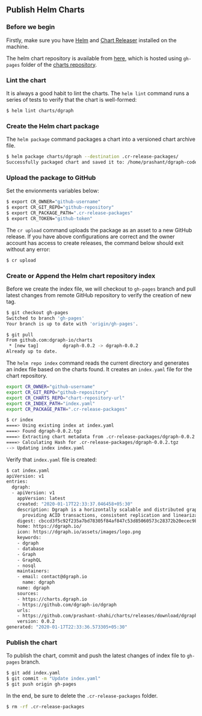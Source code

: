 ## Publish Helm Charts

### Before we begin

Firstly, make sure you have [Helm](https://github.com/helm/helm/releases) and [Chart Releaser](https://github.com/helm/chart-releaser/releases) installed on the machine.

The helm chart repository is available from [here](https://charts.dgraph.io/), which is hosted using
`gh-pages` folder of the [charts repository](https://github.com/dgraph-io/charts).

### Lint the chart

It is always a good habit to lint the charts. The `helm lint` command runs a series of tests
to verify that the chart is well-formed:

```bash
$ helm lint charts/dgraph
```

### Create the Helm chart package

The `helm package` command packages a chart into a versioned chart archive file.

```bash
$ helm package charts/dgraph --destination .cr-release-packages/
Successfully packaged chart and saved it to: /home/prashant/dgraph-code/charts/dgraph-0.0.2.tgz
```

### Upload the package to GitHub

Set the envionments variables below:

```bash
$ export CR_OWNER="github-username"
$ export CR_GIT_REPO="github-repository"
$ export CR_PACKAGE_PATH=".cr-release-packages"
$ export CR_TOKEN="github-token"
```

The `cr upload` command uploads the package as an asset to a new GitHub release. If you have above configurations are correct and the owner account has access to create releases, the command below should exit without any error:

```bash
$ cr upload
```

### Create or Append the Helm chart repository index

Before we create the index file, we will checkout to `gh-pages` branch and pull latest changes from remote GitHub repository to verify the creation of new tag.

```bash
$ git checkout gh-pages
Switched to branch 'gh-pages'
Your branch is up to date with 'origin/gh-pages'.

$ git pull
From github.com:dgraph-io/charts
 * [new tag]         dgraph-0.0.2 -> dgraph-0.0.2
Already up to date.
```

The `helm repo index` command reads the current directory and generates an index file
based on the charts found. It creates an `index.yaml` file for the chart repository.

```bash
export CR_OWNER="github-username"
export CR_GIT_REPO="github-repository"
export CR_CHARTS_REPO="chart-repository-url"
export CR_INDEX_PATH="index.yaml"
export CR_PACKAGE_PATH=".cr-release-packages"
```

```bash
$ cr index
====> Using existing index at index.yaml
====> Found dgraph-0.0.2.tgz
====> Extracting chart metadata from .cr-release-packages/dgraph-0.0.2.tgz
====> Calculating Hash for .cr-release-packages/dgraph-0.0.2.tgz
--> Updating index index.yaml
```

Verify that `index.yaml` file is created:

```bash
$ cat index.yaml
apiVersion: v1
entries:
  dgraph:
  - apiVersion: v1
    appVersion: latest
    created: "2020-01-17T22:33:37.046458+05:30"
    description: Dgraph is a horizontally scalable and distributed graph database,
      providing ACID transactions, consistent replication and linearizable reads.
    digest: cbccd3f5c92f235a7bd78305f84af847c53d85060573c28372b20ecec9b61cf8
    home: https://dgraph.io/
    icon: https://dgraph.io/assets/images/logo.png
    keywords:
    - dgraph
    - database
    - Graph
    - GraphQL
    - nosql
    maintainers:
    - email: contact@dgraph.io
      name: dgraph
    name: dgraph
    sources:
    - https://charts.dgraph.io
    - https://github.com/dgraph-io/dgraph
    urls:
    - https://github.com/prashant-shahi/charts/releases/download/dgraph-0.0.2/dgraph-0.0.2.tgz
    version: 0.0.2
generated: "2020-01-17T22:33:36.573305+05:30"
```

### Publish the chart

To publish the chart, commit and push the latest changes of index file to `gh-pages` branch.

```bash
$ git add index.yaml
$ git commit -m "Update index.yaml"
$ git push origin gh-pages
```

In the end, be sure to delete the `.cr-release-packages` folder.

```bash
$ rm -rf .cr-release-packages
```
